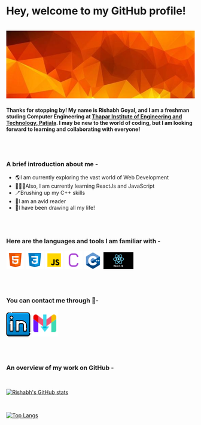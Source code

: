 # Hey, welcome to my GitHub profile!

<br />

<img src="./images/banner.jpg" alt="Banner" width="2000">

<br />

#### Thanks for stopping by! My name is Rishabh Goyal, and I am a freshman studing Computer Engineering at [Thapar Institute of Engineering and Technology, Patiala](https://www.thapar.edu/). I may be new to the world of coding, but I am looking forward to learning and collaborating with everyone!

<br />
<br />

### A brief introduction about me -
* 🌎I am currently exploring the vast world of Web Development
* 👨🏽‍💻Also, I am currently learning ReactJs and JavaScript
* 🪥Brushing up my C++ skills
* 📕I am an avid reader
* 🎨I have been drawing all my life!

<br />
<br />

### Here are the languages and tools I am familiar with -
![HTML](./images/html.png)
![CSS](./images/css.png)
![Javascript](./images/javascript.png)
![C](./images/c.png)
<img src="./images/c++.png" alt="C++" width="48" />
<img src="./images/react.png" alt="C++" width="80" />

<br />
<br />

### You can contact me through 📝-
[![LinkedIn](./images/linkedin.png)](https://www.linkedin.com/in/rishabh-goyal-57278b229/)
<a href="mailto:rgoyal2_be21@thapar.edu">
        <img src="./images/gmail.png" width="70" />
</a>

<br />
<br />

### An overview of my work on GitHub -

<br />

[![Rishabh's GitHub stats](https://github-readme-stats.vercel.app/api?username=rishabhgl&show_icons=true&theme=gruvbox)](https://github.com/api/rishabhgl/github-readme-stats)

<br />

[![Top Langs](https://github-readme-stats.vercel.app/api/top-langs/?username=rishabhgl&show_icons=true&theme=gruvbox)](https://github.com/\rishabhgl/github-readme-stats)



